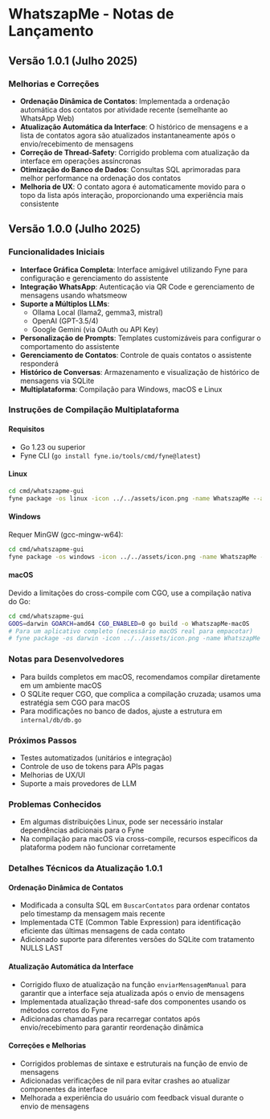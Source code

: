 # WhatszapMe - Notas de Lançamento

## Versão 1.0.1 (Julho 2025)

### Melhorias e Correções

- **Ordenação Dinâmica de Contatos**: Implementada a ordenação automática dos contatos por atividade recente (semelhante ao WhatsApp Web)
- **Atualização Automática da Interface**: O histórico de mensagens e a lista de contatos agora são atualizados instantaneamente após o envio/recebimento de mensagens
- **Correção de Thread-Safety**: Corrigido problema com atualização da interface em operações assíncronas
- **Otimização do Banco de Dados**: Consultas SQL aprimoradas para melhor performance na ordenação dos contatos
- **Melhoria de UX**: O contato agora é automaticamente movido para o topo da lista após interação, proporcionando uma experiência mais consistente

## Versão 1.0.0 (Julho 2025)

### Funcionalidades Iniciais

- **Interface Gráfica Completa**: Interface amigável utilizando Fyne para configuração e gerenciamento do assistente
- **Integração WhatsApp**: Autenticação via QR Code e gerenciamento de mensagens usando whatsmeow
- **Suporte a Múltiplos LLMs**: 
  - Ollama Local (llama2, gemma3, mistral)
  - OpenAI (GPT-3.5/4)
  - Google Gemini (via OAuth ou API Key)
- **Personalização de Prompts**: Templates customizáveis para configurar o comportamento do assistente
- **Gerenciamento de Contatos**: Controle de quais contatos o assistente responderá
- **Histórico de Conversas**: Armazenamento e visualização de histórico de mensagens via SQLite
- **Multiplataforma**: Compilação para Windows, macOS e Linux

### Instruções de Compilação Multiplataforma

#### Requisitos
- Go 1.23 ou superior
- Fyne CLI (`go install fyne.io/tools/cmd/fyne@latest`)

#### Linux
```bash
cd cmd/whatszapme-gui
fyne package -os linux -icon ../../assets/icon.png -name WhatszapMe --app-id com.peder.whatszapme
```

#### Windows
Requer MinGW (gcc-mingw-w64):
```bash
cd cmd/whatszapme-gui
fyne package -os windows -icon ../../assets/icon.png -name WhatszapMe --app-id com.peder.whatszapme
```

#### macOS
Devido a limitações do cross-compile com CGO, use a compilação nativa do Go:
```bash
cd cmd/whatszapme-gui
GOOS=darwin GOARCH=amd64 CGO_ENABLED=0 go build -o WhatszapMe-macOS
# Para um aplicativo completo (necessário macOS real para empacotar)
# fyne package -os darwin -icon ../../assets/icon.png -name WhatszapMe --app-id com.peder.whatszapme
```

### Notas para Desenvolvedores
- Para builds completos em macOS, recomendamos compilar diretamente em um ambiente macOS
- O SQLite requer CGO, que complica a compilação cruzada; usamos uma estratégia sem CGO para macOS
- Para modificações no banco de dados, ajuste a estrutura em `internal/db/db.go`

### Próximos Passos
- Testes automatizados (unitários e integração)
- Controle de uso de tokens para APIs pagas
- Melhorias de UX/UI
- Suporte a mais provedores de LLM

### Problemas Conhecidos
- Em algumas distribuições Linux, pode ser necessário instalar dependências adicionais para o Fyne
- Na compilação para macOS via cross-compile, recursos específicos da plataforma podem não funcionar corretamente

### Detalhes Técnicos da Atualização 1.0.1

#### Ordenação Dinâmica de Contatos
- Modificada a consulta SQL em `BuscarContatos` para ordenar contatos pelo timestamp da mensagem mais recente
- Implementada CTE (Common Table Expression) para identificação eficiente das últimas mensagens de cada contato
- Adicionado suporte para diferentes versões do SQLite com tratamento NULLS LAST

#### Atualização Automática da Interface
- Corrigido fluxo de atualização na função `enviarMensagemManual` para garantir que a interface seja atualizada após o envio de mensagens
- Implementada atualização thread-safe dos componentes usando os métodos corretos do Fyne
- Adicionadas chamadas para recarregar contatos após envio/recebimento para garantir reordenação dinâmica

#### Correções e Melhorias
- Corrigidos problemas de sintaxe e estruturais na função de envio de mensagens
- Adicionadas verificações de nil para evitar crashes ao atualizar componentes da interface
- Melhorada a experiência do usuário com feedback visual durante o envio de mensagens
